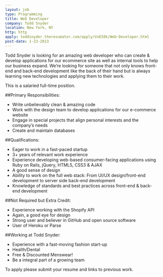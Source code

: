 ```yaml
---
layout: job
type: Programming
title: Web Developer
company: Todd Snyder
location: New York, NY
http: http
apply: toddsnyder.theresumator.com/apply/VxE58k/Web-Developer.html
post-date: 1-23-2013
--- 
```


Todd Snyder is looking for an amazing web developer who can create & develop applications for our ecommerce site as well as internal tools to help our business expand. We’re looking for someone that not only knows front-end and back-end development like the back of their hand but is always learning new technologies and applying them to their work.

This is a salaried full-time position.

##Primary Responsibilities:

* Write unbelievably clean & amazing code
* Work with the design team to develop applications for our e-commerce website
* Engage in special projects that align personal interests and the company’s needs
* Create and maintain databases

##Qualifications:

* Eager to work in a fast-paced startup
* 3+ years of relevant work experience
* Experience developing web-based consumer-facing applications using Ruby on Rails, jQuery, HTML5, CSS3 & AJAX
* A good sense of design
* Ability to work on the full web stack: From UI/UX design/front-end development to server side back-end development
* Knowledge of standards and best practices across front-end & back-end development

##Not Required but Extra Credit:

* Experience working with the Shopify API
* Again, a good eye for design
* Strong user and believer in GitHub and open source software
* User of Heroku or Parse

##Working at Todd Snyder:

* Experience with a fast-moving fashion start-up
* Health/Dental
* Free & Discounted Menswear!
* Be a integral part of a growing team

To apply please submit your resume and links to previous work.